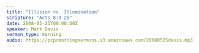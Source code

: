 ```yaml
---
title: "Illusion vs. Illumination"
scripture: "Acts 8:9-25"
date: 2008-05-25T00:00:00Z
speaker: Mark Davis
sermon_type: morning
audio: https://pcpcmorningsermons.s3.amazonaws.com/20080525davis.mp3 
---
```



